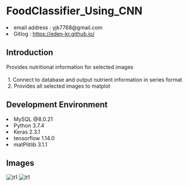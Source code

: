 # FoodClassifier_Using_CNN
<li>email address : yjk7768@gmail.com</li>
<li>Gitlog : <a href ="#">https://eden-kr.github.io/<a></li>

## Introduction
<div>
Provides nutritional information for selected images </br></br>
&nbsp;1. Connect to database and output nutrient information in series format
</br>
&nbsp;2. Provides all selected images to matplot
</div> 

## Development Environment
<div>
<li>MySQL @8.0.21</li>
<li>Python 3.7.4</li>
  <li>Keras 2.3.1</li>
  <li>tensorflow 1.14.0</li>
  <li>matPlitlib 3.1.1 </li>
</div>


## Images
<div>
  <image src = "https://user-images.githubusercontent.com/64695947/80898635-b73ef000-8d40-11ea-91b9-7b2a40d3da41.png" alt = "it1">
  <image src= "https://user-images.githubusercontent.com/64695947/80898637-ba39e080-8d40-11ea-8ae6-3857cf6ea5e6.png" alt ="it1">
  </div>

